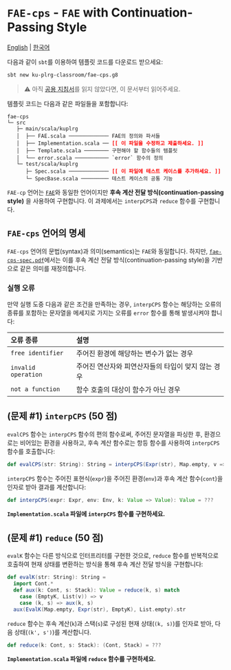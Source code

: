 # `FAE-cps` - `FAE` with Continuation-Passing Style

[English](./README.md) | [한국어](./README.ko.md)

다음과 같이 `sbt`를 이용하여 템플릿 코드를 다운로드 받으세요:
```bash
sbt new ku-plrg-classroom/fae-cps.g8
```

> :warning: 아직 [공용 지침서](https://github.com/ku-plrg-classroom/docs/blob/main/README.ko.md)를 읽지 않았다면, 이 문서부터 읽어주세요.

템플릿 코드는 다음과 같은 파일들을 포함합니다:
<pre><code>fae-cps
└─ src
   ├─ main/scala/kuplrg
   │  ├── FAE.scala ───────────── FAE의 정의와 파서들
   │  ├── Implementation.scala ── <b style='color:red;'>[[ 이 파일을 수정하고 제출하세요. ]]</b>
   │  ├── Template.scala ──────── 구현해야 할 함수들의 템플릿
   │  └── error.scala ─────────── `error` 함수의 정의
   └─ test/scala/kuplrg
      ├─ Spec.scala ───────────── <b style='color:red;'>[[ 이 파일에 테스트 케이스를 추가하세요. ]]</b>
      └─ SpecBase.scala ───────── 테스트 케이스의 공통 기능</code></pre>

`FAE-cp` 언어는 [`FAE`](../fae/README.ko.md)와 동일한 언어이지만 **후속 계산
전달 방식(continuation-passing style)** 을 사용하여 구현합니다. 이 과제에서는
`interpCPS`과 `reduce` 함수를 구현합니다.


## `FAE-cps` 언어의 명세

`FAE-cps` 언어의 문법(syntax)과 의미(semantics)는 `FAE`와 동일합니다. 하지만,
[`fae-cps-spec.pdf`](./fae-cps-spec.pdf)에서는 이를 후속 계산 전달
방식(continuation-passing style)을 기반으로 같은 의미를 재정의합니다.


### 실행 오류

만약 실행 도중 다음과 같은 조건을 만족하는 경우, `interpCPS` 함수는 해당하는 오류의
종류를 포함하는 문자열을 메세지로 가지는 오류를 `error` 함수를 통해 발생시켜야
합니다:

| 오류 종류 | 설명 |
|:---------|:-----|
| `free identifier` | 주어진 환경에 해당하는 변수가 없는 경우 |
| `invalid operation` | 주어진 연산자와 피연산자들의 타입이 맞지 않는 경우 |
| `not a function` | 함수 호출의 대상이 함수가 아닌 경우 |


## (문제 #1) `interpCPS` (50 점)

`evalCPS` 함수는 `interpCPS` 함수의 편의 함수로써, 주어진 문자열을 파싱한 후,
환경으로는 비어있는 환경을 사용하고, 후속 계산 함수로는 항등 함수를 사용하여
`interpCPS` 함수를 호출합니다:
```scala
def evalCPS(str: String): String = interpCPS(Expr(str), Map.empty, v => v).str
```

`interpCPS` 함수는 주어진 표현식(`expr`)을 주어진 환경(`env`)과 후속 계산
함수(`cont`)을 인자로 받아 결과를 계산합니다:
```scala
def interpCPS(expr: Expr, env: Env, k: Value => Value): Value = ???
```
**`Implementation.scala` 파일에 `interpCPS` 함수를 구현하세요.**

## (문제 #1) `reduce` (50 점)

`evalK` 함수는 다른 방식으로 인터프리터를 구현한 것으로, `reduce` 함수를
반복적으로 호출하여 현재 상태를 변환하는 방식을 통해 후속 계산 전달 방식을
구현합니다:
```scala
def evalK(str: String): String =
  import Cont.*
  def aux(k: Cont, s: Stack): Value = reduce(k, s) match
    case (EmptyK, List(v)) => v
    case (k, s) => aux(k, s)
  aux(EvalK(Map.empty, Expr(str), EmptyK), List.empty).str
```

`reduce` 함수는 후속 계산(`k`)과 스택(`s`)로 구성된 현재 상태(`(k, s)`)를
인자로 받아, 다음 상태(`(k', s')`)를 계산합니다.
```scala
def reduce(k: Cont, s: Stack): (Cont, Stack) = ???
```

**`Implementation.scala` 파일에 `reduce` 함수를 구현하세요.**
